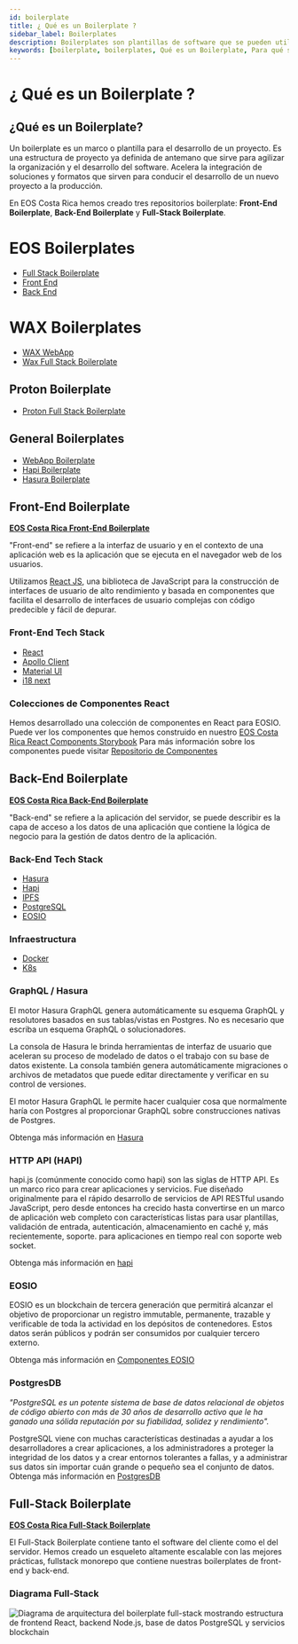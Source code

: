 ```yaml
---
id: boilerplate
title: ¿ Qué es un Boilerplate ?
sidebar_label: Boilerplates
description: Boilerplates son plantillas de software que se pueden utilizar para crear un proyecto de software para iniciar desde una base.
keywords: [boilerplate, boilerplates, Qué es un Boilerplate, Para qué sirve un Boilerplate, EOS, EOS Costa Rica]
---
```


# ¿ Qué es un Boilerplate ?

## ¿Qué es un Boilerplate?

Un boilerplate es un marco o plantilla para el desarrollo de un proyecto. Es una estructura de proyecto ya definida de antemano que sirve para agilizar la organización y el desarrollo del software. Acelera la integración de soluciones y formatos que sirven para conducir el desarrollo de un nuevo proyecto a la producción.

En EOS Costa Rica hemos creado tres repositorios boilerplate: **Front-End Boilerplate**, **Back-End Boilerplate** y **Full-Stack Boilerplate**.

# EOS Boilerplates 

- [Full Stack Boilerplate](https://github.com/eoscostarica/full-stack-boilerplate)
- [Front End](https://github.com/eoscostarica/backend-boilerplate)
- [Back End](https://github.com/eoscostarica/backend-boilerplate)

# WAX Boilerplates 

- [WAX WebApp](https://github.com/edenia/wax-webapp-boilerplate)
- [Wax Full Stack Boilerplate](https://github.com/edenia/wax-full-stack-boilerplate)

## Proton Boilerplate 

- [Proton Full Stack Boilerplate](https://github.com/edenia/proton-full-stack-boilerplate)

## General Boilerplates 

- [WebApp Boilerplate](https://github.com/eoscostarica/webapp-boilerplate)
- [Hapi Boilerplate](https://github.com/eoscostarica/hapi-boilerplate)
- [Hasura Boilerplate](https://github.com/eoscostarica/hasura-boilerplate)

## Front-End Boilerplate

[**EOS Costa Rica Front-End Boilerplate**](https://github.com/eoscostarica/webapp-boilerplate)

"Front-end" se refiere a la interfaz de usuario y en el contexto de una aplicación web es la aplicación que se ejecuta en el navegador web de los usuarios.

Utilizamos [React JS](https://docs.edenia.com/es/docs/tutoriales/tutorial-react), una biblioteca de JavaScript para la construcción de interfaces de usuario de alto rendimiento y basada en componentes que facilita el desarrollo de interfaces de usuario complejas con código predecible y fácil de depurar.

### Front-End Tech Stack

- [React](https://reactjs.org/)
- [Apollo Client](https://www.apollographql.com/docs/react/v3.0-beta/)
- [Material UI](https://material-ui.com/)
- [i18 next](https://react.i18next.com/)

### Colecciones de Componentes React

Hemos desarrollado una colección de componentes en React para EOSIO. Puede ver los componentes que hemos construido en nuestro [EOS Costa Rica React Components Storybook](https://docs.edenia.com/es/docs/tutoriales/tutorial-react#componentes-en-eos-costa-rica)
Para más información sobre los componentes puede visitar [Repositorio de Componentes](https://github.com/eoscostarica/eoscr-components)

## Back-End Boilerplate

[**EOS Costa Rica Back-End Boilerplate**](https://github.com/eoscostarica/backend-boilerplate)

"Back-end" se refiere a la aplicación del servidor, se puede describir es la capa de acceso a los datos de una aplicación que contiene la lógica de negocio para la gestión de datos dentro de la aplicación.

### Back-End Tech Stack

- [Hasura](https://hasura.io/)
- [Hapi](https://hapi.dev/)
- [IPFS](https://ipfs.io/)
- [PostgreSQL](https://www.postgresql.org/)
- [EOSIO](https://eos.io/)

### Infraestructura

- [Docker](https://www.docker.com/)
- [K8s](https://kubernetes.io/)

### GraphQL / Hasura

El motor Hasura GraphQL genera automáticamente su esquema GraphQL y resolutores basados ​​en sus tablas/vistas en Postgres. No es necesario que escriba un esquema GraphQL o solucionadores.

La consola de Hasura le brinda herramientas de interfaz de usuario que aceleran su proceso de modelado de datos o el trabajo con su base de datos existente. La consola también genera automáticamente migraciones o archivos de metadatos que puede editar directamente y verificar en su control de versiones.

El motor Hasura GraphQL le permite hacer cualquier cosa que normalmente haría con Postgres al proporcionar GraphQL sobre construcciones nativas de Postgres.

Obtenga más información en [Hasura](https://docs.edenia.com/es/docs/herramientas-para-desarrolladores#hasura)

### HTTP API (HAPI)

hapi.js (comúnmente conocido como hapi) son las siglas de HTTP API. Es un marco rico para crear aplicaciones y servicios. Fue diseñado originalmente para el rápido desarrollo de servicios de API RESTful usando JavaScript, pero desde entonces ha crecido hasta convertirse en un marco de aplicación web completo con características listas para usar plantillas, validación de entrada, autenticación, almacenamiento en caché y, más recientemente, soporte. para aplicaciones en tiempo real con soporte web socket.

Obtenga más información en [hapi](https://docs.edenia.com/es/docs/herramientas-para-desarrolladores#hapi)

### EOSIO

EOSIO es un blockchain de tercera generación que permitirá alcanzar el objetivo de proporcionar un registro immutable, permanente, trazable y verificable de toda la actividad en los depósitos de contenedores. Estos datos serán públicos y podrán ser consumidos por cualquier tercero externo.

Obtenga más información en [Componentes EOSIO](https://docs.edenia.com/es/docs/aprender-eosio/componentes-eosio)

### PostgresDB

*"PostgreSQL es un potente sistema de base de datos relacional de objetos de código abierto con más de 30 años de desarrollo activo que le ha ganado una sólida reputación por su fiabilidad, solidez y rendimiento".*

PostgreSQL viene con muchas características destinadas a ayudar a los desarrolladores a crear aplicaciones, a los administradores a proteger la integridad de los datos y a crear entornos tolerantes a fallas, y a administrar sus datos sin importar cuán grande o pequeño sea el conjunto de datos.
Obtenga más información en [PostgresDB](https://docs.edenia.com/es/docs/herramientas-para-desarrolladores#postgresdb)

## Full-Stack Boilerplate

[**EOS Costa Rica Full-Stack Boilerplate**](https://github.com/eoscostarica/full-stack-boilerplate)

El Full-Stack Boilerplate contiene tanto el software del cliente como el del servidor. Hemos creado un esqueleto altamente escalable con las mejores prácticas, fullstack monorepo que contiene nuestras boilerplates de front-end y back-end.

### Diagrama Full-Stack

![Diagrama de arquitectura del boilerplate full-stack mostrando estructura de frontend React, backend Node.js, base de datos PostgreSQL y servicios blockchain](https://user-images.githubusercontent.com/5632966/106770009-2cf32780-6603-11eb-98dd-c1a6a9aa8451.png)